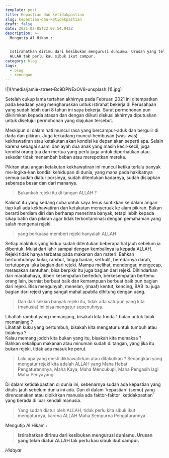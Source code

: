 ```yaml
---
template: post
title: Kepastian dan ketidakpastian
slug: kepastian-dan-ketidakpastian
draft: false
date: 2021-02-05T22:07:54.942Z
description: >-
  Mengutip Al Hikam :


  Istirahatkan dirimu dari kesibukan mengurusi duniamu. Urusan yang telah diatur
  ALLAH tak perlu kau sibuk ikut campur.
category: blog
tags:
  - blog
  - renungan
---
```

![](/media/jamie-street-Bc9DPNExOV8-unsplash (1).jpg)



Setelah cukup lama tertahan akhirnya pada Februari 2021 ini ditempatkan pada keadaan yang mengharuskan untuk istirahat bekerja di Perusahaan yang sudah lebih dari 8 tahun ini saya bekerja. Surat permohonan pun dikirimkan kepada atasan dan dengan diikuti diskusi akhirnya diputuskan untuk disetujui permohonan yang diajukan tersebut.

Meskipun di dalam hati muncul rasa yang bercampur-aduk dan bergulir di dada dan pikiran. Juga terkadang muncul hembusan (was-was) kekhawatiran atau ketakutan akan kondisi ke depan akan seperti apa. Selain karena sebagai suami dan ayah dua anak yang masih kecil-kecil, juga kondisi orang tua dan mertua yang perlu juga untuk diperhatikan atau sekedar tidak menambah beban atau merepotkan mereka.

Pikiran atau angan ketakutan kekhawatiran ini muncul ketika terlalu banyak me-logika-kan kondisi kehidupan di dunia, yang mana pada hakikatnya semua sudah diatur porsinya, sudah ditentukan kadarnya, sudah disiapkan seberapa besar dan dari mananya. 

> Bukankah rejeki itu di tangan ALLAH ?

Kalimat itu yang sedang coba untuk saya terus suntikkan ke dalam angan tiap kali ada kekhawatiran dan ketakutan menyeruak ke alam pikiran. Bukan berarti berdiam diri dan berharap menerima banyak, tetapi lebih kepada sikap batin dan pikiran agar tidak terkontaminasi dengan pemahaman yang salah mengenai rejeki. 

> yang berkuasa memberi rejeki hanyalah ALLAH 

Setiap makhluk yang hidup sudah ditentukan beberapa hal jauh sebelum ia dibentuk. Mulai dari lahir sampai dengan kembalinya ia kepada ALLAH. Rejeki tidak hanya terbatas pada makanan dan materi. Bahkan bertumbuhnya kuku, rambut, tinggi badan, sel kulit, beredarnya darah, tertutupnya luka bagian dari rejeki. Mampu melihat, mendengar, mengecap, merasakan sentuhan, bisa berpikir itu juga bagian dari rejeki. Dihindarkan dari marabahaya, diberi kesempatan berteduh, berkesempatan bertemu orang lain, berniat berbuat baik dan kemampuan berbuat baik pun bagian dari rejeki. Bisa mengunyah, menelan, (maaf) kentut, kencing, BAB itu juga bagian dari rejeki yang sangat mahal apabila dihitung dengan uang.

> Dan dari sekian banyak rejeki itu, tidak ada satupun yang kita (manusia) ini bisa mengatur sepenuhnya. 

Lihatlah rambut yang memanjang, bisakah kita tunda 1 bulan untuk tidak memanjang ?\
Lihatlah kuku yang bertumbuh, bisakah kita mengatur untuk tumbuh atau tidaknya ?\
Kalau memang jodoh kita bukan yang itu, bisakah kita memaksa ?\
Bahkan sekalipun makanan atau minuman sudah di tangan, yang jika itu bukan rejeki, tidak ada masuk ke perut.

> Lalu apa yang mesti dikhawatirkan atau ditakutkan ? Sedangkan yang mengatur rejeki kita adalah ALLAH yang Maha Hebat Pengaturannnya, Maha Kaya, Maha Mencukupi, Maha Pengasih lagi Maha Penyayang

Di dalam ketidakpastian di dunia ini, sebenarnya sudah ada kepastian yang ditulis jauh sebelum dunia ini ada. Dan di dalam \`kepastian\` (semu) yang direncanakan atau dipikirkan manusia ada faktor-faktor \`ketidakpastian\` yang berada di luar kendali manusia.

> Yang sudah diatur oleh ALLAH, tidak perlu kita sibuk ikut mengaturnya, karena ALLAH Maha Sempurna Pengaturannya

Mengutip Al Hikam :

> **Istirahatkan dirimu dari kesibukan mengurusi duniamu. Urusan yang telah diatur ALLAH tak perlu kau sibuk ikut campur.** 

*Hidayat*
